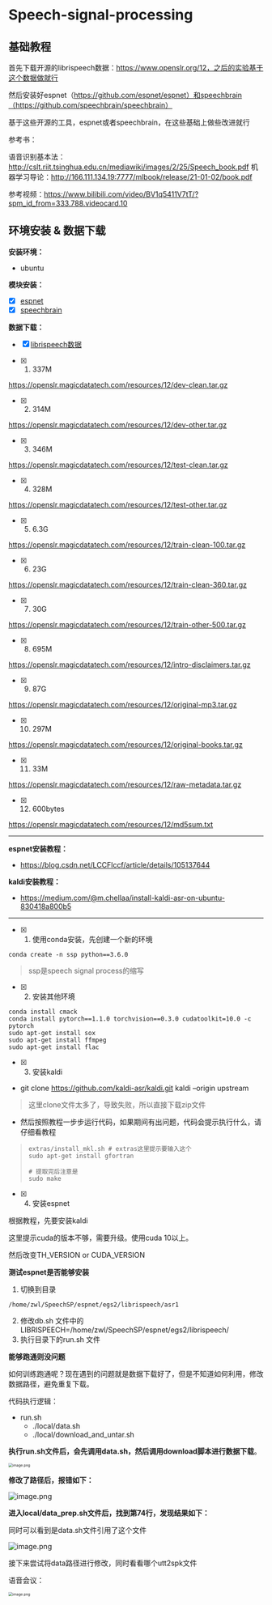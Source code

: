 # Speech-signal-processing

## **基础教程**

首先下载开源的librispeech数据：https://www.openslr.org/12，之后的实验基于这个数据做就行

然后安装好espnet（https://github.com/espnet/espnet）和speechbrain（https://github.com/speechbrain/speechbrain）

基于这些开源的工具，espnet或者speechbrain，在这些基础上做些改进就行

参考书：

语音识别基本法：http://cslt.riit.tsinghua.edu.cn/mediawiki/images/2/25/Speech_book.pdf
机器学习导论：http://166.111.134.19:7777/mlbook/release/21-01-02/book.pdf

参考视频：https://www.bilibili.com/video/BV1q5411V7tT/?spm_id_from=333.788.videocard.10

## 环境安装 & 数据下载

**安装环境：**

- ubuntu

**模块安装：**

- [x] [espnet](https://github.com/espnet/espnet)
- [x] [speechbrain](https://github.com/speechbrain/speechbrain)

**数据下载：**

- [x] [librispeech数据](https://www.openslr.org/12)

- [x] 1. 337M

https://openslr.magicdatatech.com/resources/12/dev-clean.tar.gz

- [x] 2. 314M

https://openslr.magicdatatech.com/resources/12/dev-other.tar.gz

- [x] 3. 346M

https://openslr.magicdatatech.com/resources/12/test-clean.tar.gz

- [x] 4. 328M

https://openslr.magicdatatech.com/resources/12/test-other.tar.gz

- [x] 5. 6.3G

https://openslr.magicdatatech.com/resources/12/train-clean-100.tar.gz

- [x] 6. 23G

https://openslr.magicdatatech.com/resources/12/train-clean-360.tar.gz

- [x] 7. 30G

https://openslr.magicdatatech.com/resources/12/train-other-500.tar.gz

- [x] 8. 695M

https://openslr.magicdatatech.com/resources/12/intro-disclaimers.tar.gz

- [x] 9. 87G

https://openslr.magicdatatech.com/resources/12/original-mp3.tar.gz

- [x] 10. 297M

https://openslr.magicdatatech.com/resources/12/original-books.tar.gz

- [x] 11. 33M

https://openslr.magicdatatech.com/resources/12/raw-metadata.tar.gz

- [x] 12. 600bytes

https://openslr.magicdatatech.com/resources/12/md5sum.txt

****

**espnet安装教程：**

- https://blog.csdn.net/LCCFlccf/article/details/105137644

**kaldi安装教程：**

- https://medium.com/@m.chellaa/install-kaldi-asr-on-ubuntu-830418a800b5

****

- [x] 1. 使用conda安装，先创建一个新的环境

```
conda create -n ssp python==3.6.0
```

> ssp是speech signal process的缩写

- [x] 2. 安装其他环境

```
conda install cmack
conda install pytorch==1.1.0 torchvision==0.3.0 cudatoolkit=10.0 -c pytorch
sudo apt-get install sox
sudo apt-get install ffmpeg
sudo apt-get install flac
```

- [x] 3. 安装kaldi

- git clone https://github.com/kaldi-asr/kaldi.git kaldi –origin upstream

> 这里clone文件太多了，导致失败，所以直接下载zip文件

- 然后按照教程一步步运行代码，如果期间有出问题，代码会提示执行什么，请仔细看教程

> ```
> extras/install_mkl.sh # extras这里提示要输入这个
> sudo apt-get install gfortran
> 
> # 提取完后注意是
> sudo make
> ```

- [x] 4. 安装espnet

根据教程，先要安装kaldi

这里提示cuda的版本不够，需要升级。使用cuda 10以上。

然后改变TH_VERSION or CUDA_VERSION

**测试espnet是否能够安装**

1. 切换到目录

```
/home/zwl/SpeechSP/espnet/egs2/librispeech/asr1
```

2. 修改db.sh 文件中的LIBRISPEECH=/home/zwl/SpeechSP/espnet/egs2/librispeech/
3. 执行目录下的run.sh 文件

**能够跑通则没问题**

如何训练跑通呢？现在遇到的问题就是数据下载好了，但是不知道如何利用，修改数据路径，避免重复下载。

代码执行逻辑：

- run.sh
  - ./local/data.sh
  - ./local/download_and_untar.sh

**执行run.sh文件后，会先调用data.sh，然后调用download脚本进行数据下载**。

<img src="http://ww1.sinaimg.cn/large/005KJzqrgy1gpoul1o6pkj314a09gq5r.jpg" alt="image.png" style="zoom:50%;" />



**修改了路径后，报错如下：**

![image.png](http://ww1.sinaimg.cn/large/005KJzqrgy1gpov4xs961j30wk04mack.jpg)

**进入local/data_prep.sh文件后，找到第74行，发现结果如下：**

同时可以看到是data.sh文件引用了这个文件

![image.png](http://ww1.sinaimg.cn/large/005KJzqrgy1gpov8idsocj318208itd7.jpg)

接下来尝试将data路径进行修改，同时看看哪个utt2spk文件

语音会议：

<img src="http://ww1.sinaimg.cn/large/005KJzqrgy1gpsnba8ombj30q207sgpo.jpg" alt="image.png" style="zoom:50%;" />

